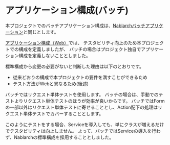 # アプリケーション構成(バッチ)

本プロジェクトでのバッチアプリケーション構成は、[Nablarchバッチアプリケーション](https://nablarch.github.io/docs/LATEST/doc/application_framework/application_framework/batch/nablarch_batch/index.html)と同じとします。

[アプリケーション構成（Web）](アプリケーション構成（Web）.md)では、
テスタビリティ向上のため本プロジェクトでの構成を定義しましたが、
バッチの場合はプロジェクト独自でアプリケーション構成を定義しないこととしました。

標準構成から変更の必要がないと判断した理由は以下のとおりです。

- 従来どおりの構成で本プロジェクトの要件を満すことができるため
- テスト方法がWebと異なるため(後述)

バッチではリクエスト単体テストを使用します。
バッチの場合は、手動でのテストよりリクエスト単体テストのほうが効率が良いからです。
バッチではFormの一部以外はリクエスト単体テストに寄せることとし、Action配下の処理はリクエスト単体テストでカバーすることとします。

このようにテストをする場合、Serviceを導入しても、単にクラスが増えるだけでテスタビリティは向上しません。
よって、バッチではServiceの導入を行わず、Nablarchの標準構成を採用することとしました。
